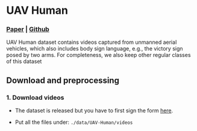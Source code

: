 # UAV Human

### [Paper](https://arxiv.org/pdf/1804.09627.pdf) | [Github](https://github.com/sutdcv/UAV-Human)


UAV Human dataset contains videos captured from unmanned aerial vehicles, which also includes body sign language, e.g., the victory sign posed by two arms. For completeness, we also keep other regular classes of this dataset

## Download and preprocessing

### 1. Download videos

- The dataset is released but you have to first sign the form [here](https://sutdcv.github.io/uav-human-web/).

- Put all the files under:  `./data/UAV-Human/videos`
